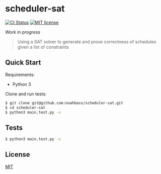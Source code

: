 # scheduler-sat

[![CI Status](https://github.com/noahbass/scheduler-sat/workflows/ci/badge.svg)](https://github.com/noahbass/scheduler-sat/actions?query=workflow%3Aci)
[![MIT license](https://img.shields.io/github/license/noahbass/scheduler-sat.svg)](http://opensource.org/licenses/MIT)

*Work in progress*

> Using a SAT solver to generate and prove correctness of schedules given a list of constraints

## Quick Start

Requirements:

- Python 3

Clone and run tests:

```sh
$ git clone git@github.com:noahbass/scheduler-sat.git
$ cd scheduler-sat
$ python3 main.test.py -v
```

## Tests

```sh
$ python3 main.test.py -v
```

## License

[MIT](LICENSE)
